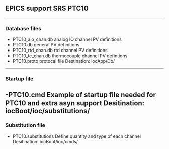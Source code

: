 ## EPICS support SRS PTC10
--------------------------------------------------------------------------------
### Database files
- PTC10_aio_chan.db  		analog IO channel PV definitions
- PTC10.db     			general PV definitions
- PTC10_rtd_chan.db     	rtd channel PV definitions
- PTC10_tc_chan.db		thermocouple channel PV defintions 
- PTC10.proto  			protocal file
Destination:	iocApp/Db/
--------------------------------------------------------------------------------
### Startup file
-PTC10.cmd				Example of startup file needed for PTC10 and extra asyn support
Desitination:	iocBoot/ioc/substitutions/
--------------------------------------------------------------------------------
### Substitution file
- PTC10.substitutions		Define quantity and type of each channel
Desitination:	iocBoot/ioc/cmds/
